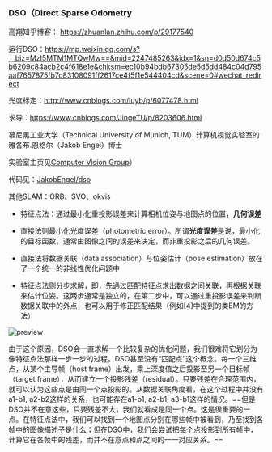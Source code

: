 ### DSO（Direct Sparse Odometry

高翔知乎博客： https://zhuanlan.zhihu.com/p/29177540

运行DSO：https://mp.weixin.qq.com/s?__biz=MzI5MTM1MTQwMw==&mid=2247485263&idx=1&sn=d0d50d674c5b6209c84acb2c4f618e1e&chksm=ec10b94bdb67305de5d5dd484c04d795aaf7657875fb7c83108091ff2617ce4f5f1e544404cd&scene=0#wechat_redirect

光度标定：http://www.cnblogs.com/luyb/p/6077478.html



求导：https://www.cnblogs.com/JingeTU/p/8203606.html





慕尼黑工业大学（Technical University of Munich, TUM）计算机视觉实验室的雅各布.恩格尔（Jakob Engel）博士

实验室主页见[Computer Vision Group](https://link.zhihu.com/?target=https%3A//vision.in.tum.de/)）

代码见：[JakobEngel/dso](https://link.zhihu.com/?target=https%3A//github.com/JakobEngel/dso)

其他SLAM：ORB、SVO、okvis



- 特征点法：通过最小化重投影误差来计算相机位姿与地图点的位置，**几何误差**
- 直接法则最小化光度误差（photometric error）。所谓**光度误差**是说，最小化的目标函数，通常由图像之间的误差来决定，而非重投影之后的几何误差。





- 直接法将数据关联（data association）与位姿估计（pose estimation）放在了一个统一的非线性优化问题中
- 特征点法则分步求解，即，先通过匹配特征点求出数据之间关联，再根据关联来估计位姿。这两步通常是独立的，在第二步中，可以通过重投影误差来判断数据关联中的外点，也可以用于修正匹配结果（例如[4]中提到的类EM的方法）

![preview](https://pic1.zhimg.com/80/v2-56f7f5b0f617e4434674f80e226eaf2c_hd.png)

由于这个原因，DSO会一直求解一个比较复杂的优化问题，我们很难将它划分为像特征点法那样一步一步的过程。DSO甚至没有“匹配点”这个概念。每一个三维点，从某个主导帧（host frame）出发，乘上深度值之后投影至另一个目标帧（target frame），从而建立一个投影残差（residual）。只要残差在合理范围内，就可以认为这些点是由同一个点投影的。从数据关联角度看，在这个过程中并没有a1-b1, a2-b2这样的关系，也可能存在a1-b1, a2-b1, a3-b1这样的情况。==但是DSO并不在意这些，只要残差不大，我们就看成是同一个点。这是很重要的一点。在特征点法中，我们可以找到一个地图点分别在哪些帧中被看到，乃至找到各帧中的图像描述子是什么；但在DSO中，我们会尝试把每个点投影到所有帧中，计算它在各帧中的残差，而并不在意点和点之间的一一对应关系。==



